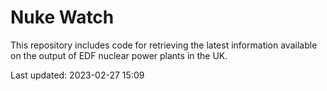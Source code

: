 # Nuke Watch

This repository includes code for retrieving the latest information available on the output of EDF nuclear power plants in the UK.

Last updated: 2023-02-27 15:09